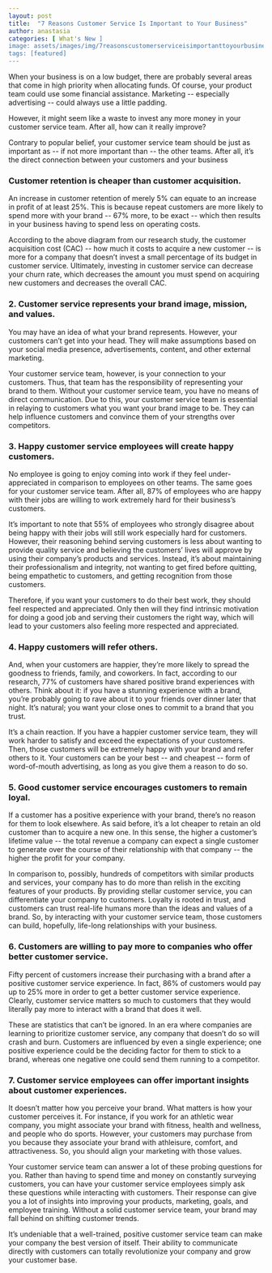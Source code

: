 ```yaml
---
layout: post
title:  "7 Reasons Customer Service Is Important to Your Business"
author: anastasia
categories: [ What's New ]
image: assets/images/img/7reasonscustomerserviceisimportanttoyourbusiness.jpg
tags: [featured]
---
```

When your business is on a low budget, there are probably several areas that come in high priority when allocating funds. Of course, your product team could use some financial assistance. Marketing -- especially advertising -- could always use a little padding.

However, it might seem like a waste to invest any more money in your customer service team. After all, how can it really improve?

Contrary to popular belief, your customer service team should be just as important as -- if not more important than -- the other teams. After all, it’s the direct connection between your customers and your business

<h3>Customer retention is cheaper than customer acquisition.</h3>

An increase in customer retention of merely 5% can equate to an increase in profit of at least 25%. This is because repeat customers are more likely to spend more with your brand -- 67% more, to be exact -- which then results in your business having to spend less on operating costs.

According to the above diagram from our research study, the customer acquisition cost (CAC) -- how much it costs to acquire a new customer -- is more for a company that doesn’t invest a small percentage of its budget in customer service. Ultimately, investing in customer service can decrease your churn rate, which decreases the amount you must spend on acquiring new customers and decreases the overall CAC.

<h3>2. Customer service represents your brand image, mission, and values.</h3>
You may have an idea of what your brand represents. However, your customers can’t get into your head. They will make assumptions based on your social media presence, advertisements, content, and other external marketing.

Your customer service team, however, is your connection to your customers. Thus, that team has the responsibility of representing your brand to them. Without your customer service team, you have no means of direct communication. Due to this, your customer service team is essential in relaying to customers what you want your brand image to be. They can help influence customers and convince them of your strengths over competitors.

<h3>3. Happy customer service employees will create happy customers.</h3>
No employee is going to enjoy coming into work if they feel under-appreciated in comparison to employees on other teams. The same goes for your customer service team. After all, 87% of employees who are happy with their jobs are willing to work extremely hard for their business’s customers.

It’s important to note that 55% of employees who strongly disagree about being happy with their jobs will still work especially hard for customers. However, their reasoning behind serving customers is less about wanting to provide quality service and believing the customers’ lives will approve by using their company’s products and services. Instead, it’s about maintaining their professionalism and integrity, not wanting to get fired before quitting, being empathetic to customers, and getting recognition from those customers.

Therefore, if you want your customers to do their best work, they should feel respected and appreciated. Only then will they find intrinsic motivation for doing a good job and serving their customers the right way, which will lead to your customers also feeling more respected and appreciated.

<h3>4. Happy customers will refer others.</h3>

And, when your customers are happier, they’re more likely to spread the goodness to friends, family, and coworkers. In fact, according to our research, 77% of customers have shared positive brand experiences with others. Think about it: if you have a stunning experience with a brand, you’re probably going to rave about it to your friends over dinner later that night. It’s natural; you want your close ones to commit to a brand that you trust.

It’s a chain reaction. If you have a happier customer service team, they will work harder to satisfy and exceed the expectations of your customers. Then, those customers will be extremely happy with your brand and refer others to it. Your customers can be your best -- and cheapest -- form of word-of-mouth advertising, as long as you give them a reason to do so.

<h3>5. Good customer service encourages customers to remain loyal.</h3>

If a customer has a positive experience with your brand, there’s no reason for them to look elsewhere. As said before, it’s a lot cheaper to retain an old customer than to acquire a new one. In this sense, the higher a customer’s lifetime value -- the total revenue a company can expect a single customer to generate over the course of their relationship with that company -- the higher the profit for your company.

In comparison to, possibly, hundreds of competitors with similar products and services, your company has to do more than relish in the exciting features of your products. By providing stellar customer service, you can differentiate your company to customers. Loyalty is rooted in trust, and customers can trust real-life humans more than the ideas and values of a brand. So, by interacting with your customer service team, those customers can build, hopefully, life-long relationships with your business.

<h3>6. Customers are willing to pay more to companies who offer better customer service.</h3>

Fifty percent of customers increase their purchasing with a brand after a positive customer service experience. In fact, 86% of customers would pay up to 25% more in order to get a better customer service experience. Clearly, customer service matters so much to customers that they would literally pay more to interact with a brand that does it well.

These are statistics that can’t be ignored. In an era where companies are learning to prioritize customer service, any company that doesn’t do so will crash and burn. Customers are influenced by even a single experience; one positive experience could be the deciding factor for them to stick to a brand, whereas one negative one could send them running to a competitor.

<h3>7. Customer service employees can offer important insights about customer experiences.</h3>

It doesn’t matter how you perceive your brand. What matters is how your customer perceives it. For instance, if you work for an athletic wear company, you might associate your brand with fitness, health and wellness, and people who do sports. However, your customers may purchase from you because they associate your brand with athleisure, comfort, and attractiveness. So, you should align your marketing with those values.

Your customer service team can answer a lot of these probing questions for you. Rather than having to spend time and money on constantly surveying customers, you can have your customer service employees simply ask these questions while interacting with customers. Their response can give you a lot of insights into improving your products, marketing, goals, and employee training. Without a solid customer service team, your brand may fall behind on shifting customer trends.

It’s undeniable that a well-trained, positive customer service team can make your company the best version of itself. Their ability to communicate directly with customers can totally revolutionize your company and grow your customer base.
